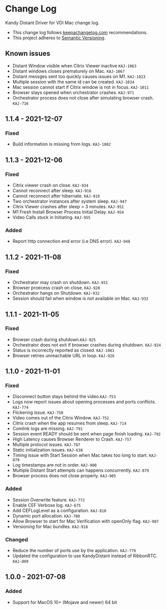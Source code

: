 # Change Log

Kandy Distant Driver for VDI Mac change log.

- This change log follows [keepachangelog.com](http://keepachangelog.com/) recommendations.
- This project adheres to [Semantic Versioning](http://semver.org/).

## Known issues

- Distant Window visible when Citrix Viewer inactive `KAJ-1063`
- Distant windows closes prematurely on Mac. `KAJ-1067`
- Distant messges sent too quickly causes issues on M1. `KAJ-1023`
- Multiple session with the same id can be created. `KAJ-1034`
- Mac session cannot start if Citrix window is not in focus. `KAJ-1011`
- Browser stays opened when orchestrator crashes. `KAJ-971`
- Orchestrator process does not close after simulating browser crash. `KAJ-716`

## 1.1.4 - 2021-12-07

### Fixed

- Build information is missing from logs. `KAJ-1082`

## 1.1.3 - 2021-12-06

### Fixed

- Citrix viewer crash on close. `KAJ-934`
- Cannot reconnect after sleep. `KAJ-916`
- Cannot reconnect after hibernate. `KAJ-919`
- Two orchestrator instances after system sleep. `KAJ-947`
- Citrix Viewer crashes after sleep > 3 minutes. `KAJ-951`
- M1 Fresh Install Browser Process Initial Delay. `KAJ-954`
- Video Calls stuck in Initiating. `KAJ-955`

### Added

- Report http connection end error (i.e DNS error). `KAJ-948`

## 1.1.2 - 2021-11-08

### Fixed

- Orchestrator may crash on shutdown. `KAJ-931`
- Browser proecess crash on close. `KAJ-920`
- Orchestrator hangs on Shutdown. `KAJ-932`
- Session should fail when window is not available on Mac. `KAJ-933`

## 1.1.1 - 2021-11-05

### Fixed

- Browser crash during shutdown.`KAJ-925`
- Orchestrator does not exit if browser crashes during shutdown. `KAJ-924`
- Status is incorrectly reported as closed. `KAJ-1081`
- Browser retries unreachable URL in loop. `KAJ-926`

## 1.1.0 - 2021-11-01

### Fixed

- Disconnect button stays behind the video.`KAJ-753`
- Logs now report issues about opening processes and ports conflicts. `KAJ-774`
- Flickering issue. `KAJ-750`
- Video comes out of the Citrix Window. `KAJ-752`
- Citrix crash when the app resumes from sleep. `KAJ-714`
- Comlink logs are missing. `KAJ-791`
- Session event READY should be sent when page finish loading. `KAJ-792`
- High Latency causes Browser Renderer to Crash. `KAJ-757`
- Multiple protocol issues. `KAJ-787`
- Static initialization issues. `KAJ-638`
- Timing issue with Start Session when Mac takes too long to start. `KAJ-879`
- Log timestamps are not in order. `KAJ-900`
- Multiple Distant Start attempts can happens concurrently. `KAJ-879`
- Browser process does not close properly. `KAJ-905`

### Added

- Session Overwrite feature. `KAJ-772`
- Enable CEF Verbose log. `KAJ-675`
- Add CEFLogLevel as a configuration. `KAJ-810`
- Dynamic port allocation. `KAJ-780`
- Allow Browser to start for Mac Verification with openOnly flag. `KAJ-907`
- Versioning for Mac bundles. `KAJ-918`

### Changed

- Reduce the number of ports use by the application. `KAJ-779`
- Updated the configuration to use KandyDistant instead of RibbonRTC. `KAJ-809`

## 1.0.0 - 2021-07-08

### Added

- Support for MacOS 10+ (Mojave and newer) 64 bit
